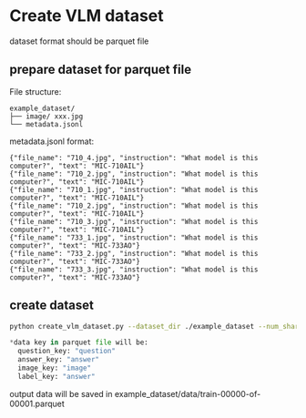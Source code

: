 # Create VLM dataset

dataset format should be parquet file

## prepare dataset for parquet file
File structure:
```
example_dataset/
├── image/ xxx.jpg
└── metadata.jsonl
```

metadata.jsonl format:
```jsonl
{"file_name": "710_4.jpg", "instruction": "What model is this computer?", "text": "MIC-710AIL"}
{"file_name": "710_2.jpg", "instruction": "What model is this computer?", "text": "MIC-710AIL"}
{"file_name": "710_1.jpg", "instruction": "What model is this computer?", "text": "MIC-710AIL"}
{"file_name": "710_2.jpg", "instruction": "What model is this computer?", "text": "MIC-710AIL"}
{"file_name": "710_3.jpg", "instruction": "What model is this computer?", "text": "MIC-710AIL"}
{"file_name": "733_1.jpg", "instruction": "What model is this computer?", "text": "MIC-733AO"}
{"file_name": "733_2.jpg", "instruction": "What model is this computer?", "text": "MIC-733AO"}
{"file_name": "733_3.jpg", "instruction": "What model is this computer?", "text": "MIC-733AO"}
```


## create dataset

```bash
python create_vlm_dataset.py --dataset_dir ./example_dataset --num_shards 1 --parquet_name train
```

```python
*data key in parquet file will be:
  question_key: "question"
  answer_key: "answer"
  image_key: "image"
  label_key: "answer"
```

output data will be saved in example_dataset/data/train-00000-of-00001.parquet

